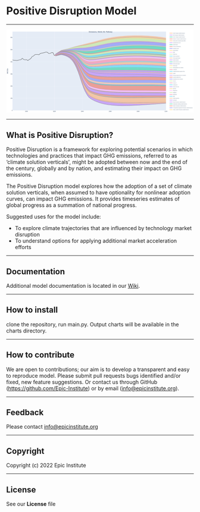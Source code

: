 # Positive Disruption Model
___

![](docs/pd_model_screenshot.png)
___

## What is Positive Disruption?

Positive Disruption is a framework for exploring potential scenarios in which technologies and practices that impact GHG emissions, referred to as ‘climate solution verticals', might be adopted between now and the end of the century, globally and by nation, and estimating their impact on GHG emissions.

The Positive Disruption model explores how the adoption of a set of climate solution verticals, when assumed to have optionality for nonlinear adoption curves, can impact GHG emissions. It provides timeseries estimates of global progress as a summation of national progress.

Suggested uses for the model include:

- To explore climate trajectories that are influenced by technology market disruption
- To understand options for applying additional market acceleration efforts

___

## Documentation

Additional model documentation is located in our [Wiki](https://github.com/Epic-Institute/positive-disruption/wiki/Positive-Disruption-Model-Supplemental-Information).

___

## How to install

clone the repository, run main.py. Output charts will be available in the charts directory.
___

## How to contribute

We are open to contributions; our aim is to develop a transparent and easy to reproduce model. Please submit pull requests bugs identified and/or fixed, new feature suggestions. Or contact us through GitHub (https://github.com/Epic-Institute) or by email (info@epicinstitute.org).
___

## Feedback

Please contact info@epicinstitute.org
___

## Copyright

Copyright (c) 2022 Epic Institute
___

## License

See our <b>License</b> file 